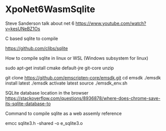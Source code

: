 # XpoNet6WasmSqlite


Steve Sanderson talk about net 6
https://www.youtube.com/watch?v=kesUNeBZ1Os

C based sqlite to compile

https://github.com/clibs/sqlite

How to compile sqlite in linux or WSL (Windows subsystem for linux)

sudo apt-get install cmake default-jre git-core unzip

git clone https://github.com/emscripten-core/emsdk.git
cd emsdk
./emsdk install latest
./emsdk activate latest
source ./emsdk_env.sh

SQLite database location in the browser
https://stackoverflow.com/questions/8936878/where-does-chrome-save-its-sqlite-database-to


Command to compile sqlite as a web assemly reference

emcc sqlite3.h -shared -o e_sqlite3.o
